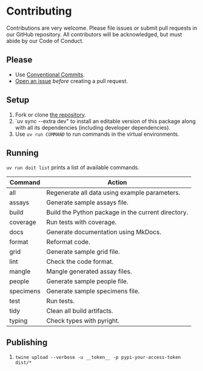 # Contributing

Contributions are very welcome.  Please file issues or submit pull
requests in our GitHub repository.  All contributors will be
acknowledged, but must abide by our Code of Conduct.

## Please

-   Use [Conventional Commits][conventional].
-   [Open an issue][repo] *before* creating a pull request.

## Setup

1.  Fork or clone [the repository][repo].
1.  `uv sync --extra dev" to install an editable version of this
    package along with all its dependencies (including developer
    dependencies).
1.  Use <code>uv run <em>COMMAND</em></code> to run commands
    in the virtual environments.

## Running

`uv run doit list` prints a list of available commands.

| Command   | Action |
| --------- | ------ |
| all       | Regenerate all data using example parameters. |
| assays    | Generate sample assays file. |
| build     | Build the Python package in the current directory. |
| coverage  | Run tests with coverage. |
| docs      | Generate documentation using MkDocs. |
| format    | Reformat code. |
| grid      | Generate sample grid file. |
| lint      | Check the code format. |
| mangle    | Mangle generated assay files. |
| people    | Generate sample people file. |
| specimens | Generate sample specimens file. |
| test      | Run tests. |
| tidy      | Clean all build artifacts. |
| typing    | Check types with pyright. |

## Publishing

1.  `twine upload --verbose -u __token__ -p pypi-your-access-token dist/*`

[conventional]: https://www.conventionalcommits.org/
[repo]: https://github.com/gvwilson/snailz
